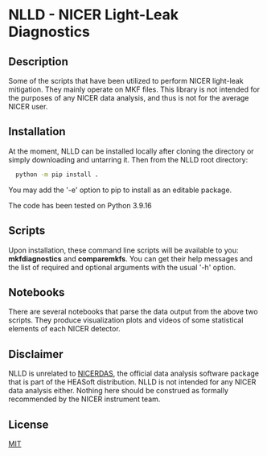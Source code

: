 # NLLD - NICER Light-Leak Diagnostics

## Description

Some of the scripts that have been utilized to perform NICER light-leak mitigation. They mainly operate on MKF files.
This library is not intended for the purposes of any NICER data analysis, and thus is not for the average NICER user.

## Installation

At the moment, NLLD can be installed locally after cloning the directory or simply downloading 
and untarring it. Then from the NLLD root directory:

```bash
  python -m pip install .
```

You may add the '-e' option to pip to install as an editable package.

The code has been tested on Python 3.9.16

## Scripts

Upon installation, these command line scripts will be available to
you: **mkfdiagnostics** and **comparemkfs**. You can get their help messages and the list of required and optional arguments with the usual '-h' 
option.

## Notebooks

There are several notebooks that parse the data output from the above two scripts. They produce visualization plots and
videos of some statistical elements of each NICER detector.

## Disclaimer

NLLD is unrelated to [NICERDAS](https://heasarc.gsfc.nasa.gov/docs/nicer/nicer_analysis.html), the official data analysis software package that is part of the HEASoft 
distribution. NLLD is not intended for any NICER data analysis either. Nothing here should be construed as formally 
recommended by the NICER instrument team.

## License

[MIT](https://choosealicense.com/licenses/mit/)
